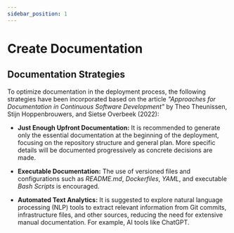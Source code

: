 ```yaml
---
sidebar_position: 1
---
```


# Create Documentation

## Documentation Strategies

To optimize documentation in the deployment process, the following strategies have been incorporated based on the article _"Approaches for Documentation in Continuous Software Development"_ by Theo Theunissen, Stijn Hoppenbrouwers, and Sietse Overbeek (2022):

- **Just Enough Upfront Documentation:** It is recommended to generate only the essential documentation at the beginning of the deployment, focusing on the repository structure and general plan. More specific details will be documented progressively as concrete decisions are made.

- **Executable Documentation:** The use of versioned files and configurations such as _README.md_, _Dockerfiles_, _YAML_, and executable _Bash Scripts_ is encouraged.

- **Automated Text Analytics:** It is suggested to explore natural language processing (NLP) tools to extract relevant information from Git commits, infrastructure files, and other sources, reducing the need for extensive manual documentation. For example, AI tools like ChatGPT.
